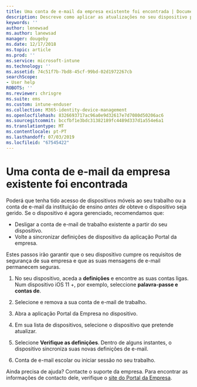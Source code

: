 ```yaml
---
title: Uma conta de e-mail da empresa existente foi encontrada | Documentos da Microsoft
description: Descreve como aplicar as atualizações no seu dispositivo para que possa ter novamente acesso ao seu e-mail escolar ou profissional.
keywords: ''
author: lenewsad
ms.author: lanewsad
manager: dougeby
ms.date: 12/17/2018
ms.topic: article
ms.prod: ''
ms.service: microsoft-intune
ms.technology: ''
ms.assetid: 74c51f7b-7bd8-45cf-99bd-02d1972267cb
searchScope:
- User help
ROBOTS: ''
ms.reviewer: chrisgre
ms.suite: ems
ms.custom: intune-enduser
ms.collection: M365-identity-device-management
ms.openlocfilehash: 8326693717ac96a0e9d32617e7d7080d50206ac6
ms.sourcegitcommit: bccfbf1e3bdc31382189fc4489d337d1a554e6a1
ms.translationtype: MT
ms.contentlocale: pt-PT
ms.lasthandoff: 07/03/2019
ms.locfileid: "67545422"
---
```

# <a name="an-existing-company-email-account-was-found"></a>Uma conta de e-mail da empresa existente foi encontrada

Poderá que tenha tido acesso de dispositivos móveis ao seu trabalho ou a conta de e-mail da instituição de ensino *antes de* obteve o dispositivo seja gerido. Se o dispositivo é agora gerenciado, recomendamos que:

* Desligar a conta de e-mail de trabalho existente a partir do seu dispositivo.
* Volte a sincronizar definições de dispositivo da aplicação Portal da empresa.  

Estes passos irão garantir que o seu dispositivo cumpre os requisitos de segurança de sua empresa e que as suas mensagens de e-mail permanecem seguras.

1. No seu dispositivo, aceda a **definições** e encontre as suas contas ligas. Num dispositivo iOS 11 +, por exemplo, seleccione **palavra-passe e contas de**.
 
2. Selecione e remova a sua conta de e-mail de trabalho.

3. Abra a aplicação Portal da Empresa no dispositivo.  

4. Em sua lista de dispositivos, selecione o dispositivo que pretende atualizar.

5. Selecione **Verifique as definições**. Dentro de alguns instantes, o dispositivo sincroniza suas novas definições de e-mail.

6. Conta de e-mail escolar ou iniciar sessão no seu trabalho.

Ainda precisa de ajuda? Contacte o suporte da empresa. Para encontrar as informações de contacto dele, verifique o [site do Portal da Empresa](https://go.microsoft.com/fwlink/?linkid=2010980).
